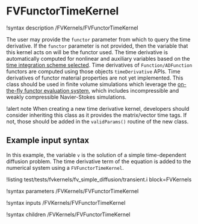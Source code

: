 # FVFunctorTimeKernel

!syntax description /FVKernels/FVFunctorTimeKernel

The user may provide the `functor` parameter from which to query the time
derivative. If the `functor` parameter is not provided, then the variable that
this kernel acts on will be the functor used. The time derivative is
automatically computed for nonlinear and auxiliary variables based on the
[time integration scheme selected](syntax/Executioner/TimeIntegrator/index.md). Time
derivatives of `Function/ADFunction` functors are computed using those objects
`timeDerivative` APIs. Time derivatives of functor material properties are not
yet implemented. This class should be used in finite volume simulations which
leverage the
[on-the-fly functor evaluation system](Materials/index.md#functor-props), which
includes incompressible and weakly compressible Navier-Stokes simulations.

!alert note
When creating a new time derivative kernel, developers should consider inheriting this class
as it provides the matrix/vector time tags. If not, those should be added in the `validParams()`
routine of the new class.

## Example input syntax

In this example, the variable `v` is the solution of a simple time-dependent diffusion
problem. The time derivative term of the equation is added to the numerical system using
a `FVFunctorTimeKernel`.

!listing test/tests/fvkernels/fv_simple_diffusion/transient.i block=FVKernels

!syntax parameters /FVKernels/FVFunctorTimeKernel

!syntax inputs /FVKernels/FVFunctorTimeKernel

!syntax children /FVKernels/FVFunctorTimeKernel
